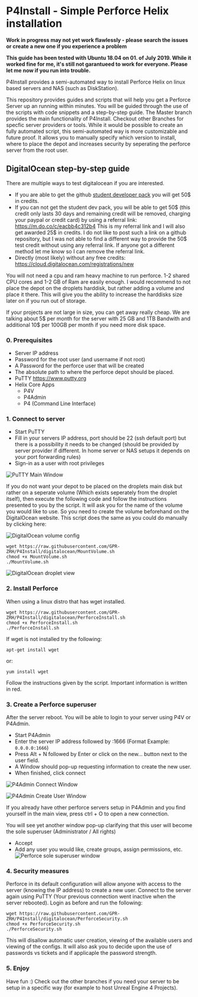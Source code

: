
# P4Install - Simple Perforce Helix installation
**Work in progress  may not yet work flawlessly - please search the issues or create a new one if you experience a problem**

**This guide has been tested with Ubuntu 18.04 on 01. of July 2019. While it worked fine for me, it's still not garantueed to work for everyone. Please let me now if you run into trouble.**

P4Install provides a semi-automated way to install Perforce Helix on linux based servers and NAS (such as DiskStation).

This repository provides guides and scripts that will help you get a Perforce Server up an running within minutes. You will be guided through the use of the scripts with code snippets and a step-by-step guide. The Master branch provides the main functionality of P4Install. Checkout other Branches for specfic server providers or tools. 
While it would be possible to create an fully automated script, this semi-automated way is more customizable and future proof. It allows you to manually specify which version to install, where to place the depot and increases security by seperating the perforce server from the root user.


## DigitalOcean step-by-step guide

There are multiple ways to test digitalocean if you are interested.
- If you are able to get the github [student developer pack](https://education.github.com/pack) you will get 50$ in credits.
- If you can not get the student dev pack, you will be able to get 50$ (this credit only lasts 30 days and remaining credit will be removed, charging your paypal or credit card) by using a referral link: https://m.do.co/c/eacbb4c312b4
This is my referral link and I will also get awarded 25$ in credits. I do not like to post such a link on a github repository, but I was not able to find a different way to provide the 50$ test credit without using any referral link. If anyone got a different method let me know so I can remove the referral link.
- Directly (most likely) without any free credits: https://cloud.digitalocean.com/registrations/new

You will not need a cpu and ram heavy machine to run perforce. 1-2 shared CPU cores and 1-2 GB of Ram are easily enough. I would recommend to not place the depot on the droplets harddisk, but rather adding a volume and place it there. This will give you the ability to increase the harddisks size later on if you run out of storage.

If your projects are not large in size, you can get away really cheap. We are talking about 5$ per month for the server with 25 GB and 1TB Bandwith and additional 10$ per 100GB per month if you need more disk space.

### 0. Prerequisites
 - Server IP address
 - Password for the root user (and username if not root)
 - A Password for the perforce user that will be created
 - The absolute path to where the perforce depot should be placed.
 - PuTTY https://www.putty.org
 - Helix Core Apps
	- P4V
	- P4Admin
	- P4 (Command Line Interface)

### 1. Connect to server
 - Start PuTTY
 - Fill in your servers IP address, port should be 22 (ssh default port) but there is a possibility it needs to be changed (should be provided by server provider if different. In home server or NAS setups it depends on your port forwarding rules)
 - Sign-in as a user with root privileges

![PuTTY Main Window](/docs/images/Putty.png)

 If you do not want your depot to be placed on the droplets main disk but rather on a seperate volume (Which exists seperately from the droplet itself), then execute the following code and follow the instructions presented to you by the script.
 It will ask you for the name of the volume you would like to use. So you need to create the volume beforehand on the DigitalOcean website.
 This script does the same as you could do manually by clicking here:

![DigitalOcean volume config](/docs/images/DO_VolumeConfig.png)

```
wget https://raw.githubusercontent.com/GPR-ZRH/P4Install/digitalocean/MountVolume.sh
chmod +x MountVolume.sh
./MountVolume.sh
```
![DigitalOcean droplet view](/docs/images/DO_DropletView.png)

### 2. Install Perforce
When using a linux distro that has wget installed.

```
wget https://raw.githubusercontent.com/GPR-ZRH/P4Install/digitalocean/PerforceInstall.sh
chmod +x PerforceInstall.sh
./PerforceInstall.sh
```

If wget is not installed try the following:

```
apt-get install wget
```

or:

```
yum install wget
```

Follow the instructions given by the script. Important information is written in red.

### 3. Create a Perforce superuser
After the server reboot. You will be able to login to your server using P4V or P4Admin.
- Start P4Admin
- Enter the server IP address followed by :1666 (Format Example: `0.0.0.0:1666`)
- Press Alt + N followed by Enter or click on the new... button next to the user field.
- A Window should pop-up requesting information to create the new user.
- When finished, click connect

![P4Admin Connect Window](/docs/images/P4Admin_AddUser.png)

![P4Admin Create User Window](/docs/images/P4Admin_AddUser2.png)

If you already have other perforce servers setup in P4Admin and you find yourself in the main view, press ctrl + O to open a new connection.

You will see yet another window pop-up clarifying that this user will become the sole superuser (Administrator / All rights)
- Accept
- Add any user you would like, create groups, assign permissions, etc.
![Perforce sole superuser window](/docs/images/P4Admin_SoleSuperuser.png)

### 4. Security measures
Perforce in its default configuration will allow anyone with access to the server (knowing the IP address) to create a new user.
Connect to the server again using PuTTY (Your previous connection went inactive when the server rebooted).
Login as before and run the following:

```
wget https://raw.githubusercontent.com/GPR-ZRH/P4Install/digitalocean/PerforceSecurity.sh
chmod +x PerforceSecurity.sh
./PerforceSecurity.sh	
```
This will disallow automatic user creation, viewing of the available users and viewing of the configs.
It will also ask you to decide upon the use of passwords vs tickets and if applicaple the password strength.

### 5. Enjoy
Have fun :)
Check out the other branches if you need your server to be setup in a specific way (for example to host Unreal Engine 4 Projects).
